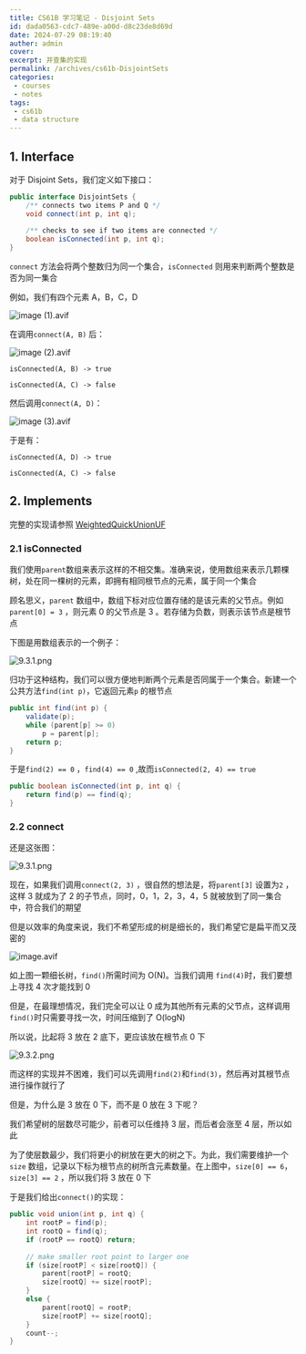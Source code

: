 ```yaml
---
title: CS61B 学习笔记 - Disjoint Sets
id: dada0563-cdc7-489e-a00d-d8c23de8d69d
date: 2024-07-29 08:19:40
auther: admin
cover: 
excerpt: 并查集的实现
permalink: /archives/cs61b-DisjointSets
categories:
 - courses
 - notes
tags: 
 - cs61b
 - data structure
---
```


## 1\. Interface

对于 Disjoint Sets，我们定义如下接口：
```Java
public interface DisjointSets {
    /** connects two items P and Q */
    void connect(int p, int q);
    
    /** checks to see if two items are connected */
    boolean isConnected(int p, int q); 
}
```
    

`connect` 方法会将两个整数归为同一个集合，`isConnected` 则用来判断两个整数是否为同一集合

例如，我们有四个元素 A，B，C，D

![image (1).avif](/upload/image%20(1).avif)

在调用`connect(A, B)` 后：

![image (2).avif](/upload/image%20(2).avif)

`isConnected(A, B) -> true`

`isConnected(A, C) -> false`

然后调用`connect(A, D)`：

![image (3).avif](/upload/image%20(3).avif)

于是有：

`isConnected(A, D) -> true`

`isConnected(A, C) -> false`

## 2\. Implements

完整的实现请参照 [WeightedQuickUnionUF](https://algs4.cs.princeton.edu/15uf/WeightedQuickUnionUF.java.html)

### 2.1 isConnected

我们使用`parent`数组来表示这样的不相交集。准确来说，使用数组来表示几颗棵树，处在同一棵树的元素，即拥有相同根节点的元素，属于同一个集合

顾名思义，`parent` 数组中，数组下标对应位置存储的是该元素的父节点。例如`parent[0] = 3` ，则元素 0 的父节点是 3 。若存储为负数，则表示该节点是根节点

下图是用数组表示的一个例子：

![9.3.1.png](/upload/9.3.1.png)

归功于这种结构，我们可以很方便地判断两个元素是否同属于一个集合。新建一个公共方法`find(int p)`，它返回元素`p` 的根节点
```Java
public int find(int p) {
    validate(p);
    while (parent[p] >= 0)
        p = parent[p];
    return p;
}
```

于是`find(2) == 0` ，`find(4) == 0` ,故而`isConnected(2, 4) == true`
```Java
public boolean isConnected(int p, int q) {
    return find(p) == find(q);
}
```  

### 2.2 connect

还是这张图：

![9.3.1.png](/upload/9.3.1.png)

现在，如果我们调用`connect(2, 3)` ，很自然的想法是，将`parent[3]` 设置为`2` ，这样 3 就成为了 2 的子节点，同时，0，1，2，3，4，5 就被放到了同一集合中，符合我们的期望

但是以效率的角度来说，我们不希望形成的树是细长的，我们希望它是扁平而又茂密的

![image.avif](/upload/image.avif)

如上图一颗细长树，`find()`所需时间为 O(N)。当我们调用 `find(4)`时，我们要想上寻找 4 次才能找到 0

但是，在最理想情况，我们完全可以让 0 成为其他所有元素的父节点，这样调用`find()`时只需要寻找一次，时间压缩到了 O(logN)

所以说，比起将 3 放在 2 底下，更应该放在根节点 0 下

![9.3.2.png](/upload/9.3.2.png)

而这样的实现并不困难，我们可以先调用`find(2)`和`find(3)`，然后再对其根节点进行操作就行了

但是，为什么是 3 放在 0 下，而不是 0 放在 3 下呢？

我们希望树的层数尽可能少，前者可以任维持 3 层，而后者会涨至 4 层，所以如此

为了使层数最少，我们将更小的树放在更大的树之下。为此，我们需要维护一个`size` 数组，记录以下标为根节点的树所含元素数量。在上图中，`size[0] == 6`，`size[3] == 2` ，所以我们将 3 放在 0 下

于是我们给出`connect()`的实现：
```Java
public void union(int p, int q) {
    int rootP = find(p);
    int rootQ = find(q);
    if (rootP == rootQ) return;
    
    // make smaller root point to larger one
    if (size[rootP] < size[rootQ]) {
        parent[rootP] = rootQ;
        size[rootQ] += size[rootP];
    }
    else {
        parent[rootQ] = rootP;
        size[rootP] += size[rootQ];
    }
    count--;
}
```